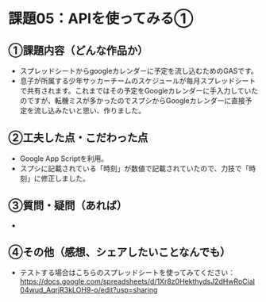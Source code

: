# 課題05：APIを使ってみる①

## ①課題内容（どんな作品か）
- スプレッドシートからgoogleカレンダーに予定を流し込むためのGASです。
- 息子が所属する少年サッカーチームのスケジュールが毎月スプレッドシートで共有されます。これまではその予定をGoogleカレンダーに手入力していたのですが、転機ミスが多かったのでスプシからGoogleカレンダーに直接予定を流し込みたいと思い、作りました。

## ②工夫した点・こだわった点
- Google App Scriptを利用。
- スプシに記載されている「時刻」が数値で記載されていたので、力技で「時刻」に修正しました。

## ③質問・疑問（あれば）
- 

## ④その他（感想、シェアしたいことなんでも）
- テストする場合はこちらのスプレッドシートを使ってみてください：https://docs.google.com/spreadsheets/d/1Xr8z0HekthydsJ2dHwRoCial04wud_AqrjR3kLOH9-o/edit?usp=sharing
